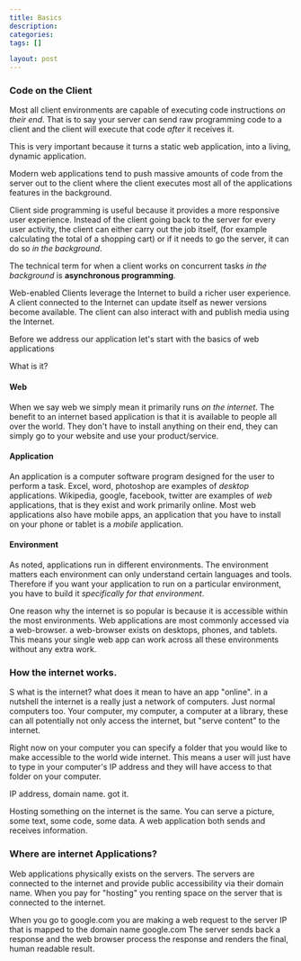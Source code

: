 ```yaml
---
title: Basics
description:
categories:
tags: []

layout: post
---
```



### Code on the Client

Most all client environments are capable of executing code instructions _on their end_.
That is to say your server can send raw programming code to a client and the client 
will execute that code _after_ it receives it.

This is very important because it turns a static web application,
into a living, dynamic application.

Modern web applications tend to push massive amounts of code from the server out to the client
where the client executes most all of the applications features in the background.

Client side programming is useful because it provides a more responsive user experience.
Instead of the client going back to the server for every user activity, the client can either carry out the job itself,
(for example calculating the total of a shopping cart) or if it needs to go the server, it can do so _in the background_.


The technical term for when a client works on concurrent tasks _in the background_ is **asynchronous programming**.



Web-enabled Clients leverage the Internet to build a richer user experience. A client connected to the Internet can update itself as newer versions become available. The client can also interact with and publish media using the Internet.




















Before we address our application let's start with the basics of web applications

What is it?

#### Web
When we say web we simply mean it primarily runs _on the internet_.
The benefit to an internet based application is that it is available to people all over the world.
They don't have to install anything on their end, they can simply go to your website and use your product/service.

#### Application

An application is a computer software program designed for the user to perform a task.
Excel, word, photoshop are examples of _desktop_ applications.
Wikipedia, google, facebook, twitter are examples of _web_ applications, that is they exist and work primarily online.
Most web applications also have mobile apps, an application that you have to install on your phone or tablet is a _mobile_ application.

#### Environment

As noted, applications run in different environments.
The environment matters each environment can only understand certain languages and tools.
Therefore if you want your application to run on a particular environment, you have to build it _specifically for that environment_.

One reason why the internet is so popular is because it is accessible within the most environments.
Web applications are most commonly accessed via a web-browser. a web-browser exists on desktops, phones, and tablets. 
This means your single web app can work across all these environments without any extra work.

### How the internet works.

S what is the internet? what does it mean to have an app "online".
in a nutshell the internet is a really just a network of computers.
Just normal computers too. Your computer, my computer, a computer at a library,
these can all potentially not only access the internet, but "serve content" to the internet.

Right now on your computer you can specify a folder that you would like to make accessible to the world wide internet.
This means a user will just have to type in your computer's IP address and they will have access to that folder on your computer.

IP address, domain name. got it.

Hosting something on the internet is the same. You can serve a picture, some text, some code, some data.
A web application both sends and receives information.


### Where are internet Applications?

Web applications physically exists on the servers. The servers are connected to the internet and 
provide public accessibility via their domain name. 
When you pay for "hosting" you renting space on the server that is connected to the internet.

When you go to google.com you are making a web request to the server IP that is mapped to the domain name google.com
The server sends back a response and the web browser process the response and renders the final, human readable result.

